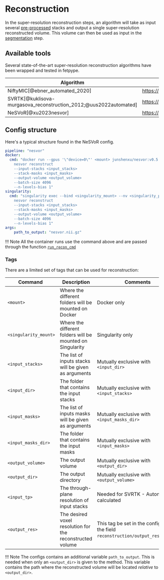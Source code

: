 # Reconstruction
In the super-resolution reconstruction steps, an algorithm will take as input several [pre-processed](preprocessing.md) stacks and output a single super-resolution reconstructed volume. This volume can then be used as input in the [segmentation](segmentation.md) step.
## Available tools
Several state-of-the-art super-resolution reconstruction algorithms have been wrapped and tested in fetpype. 

| Algorithm                              | Repository                                               | Docker                                                                            |
| -------------------------------------- | --------------------------------------------------------- | ----------------------------------------------------------------------------------- |
| NiftyMIC[@ebner_automated_2020]        | <https://github.com/gift-surg/NiftyMIC>  | <https://hub.docker.com/r/renbem/niftymic> |
| SVRTK[@kuklisova-murgasova_reconstruction_2012;@uus2022automated]  |<https://github.com/SVRTK/SVRTK> | <https://hub.docker.com/r/fetalsvrtk/svrtk> |
| NeSVoR[@xu2023nesvor]  | <https://github.com/daviddmc/NeSVoR> | <https://hub.docker.com/r/junshenxu/nesvor> |

## Config structure
Here's a typical structure found in the NeSVoR config. 
```yaml
pipeline: "nesvor"
docker: 
  cmd: "docker run --gpus '\"device=0\"' <mount> junshenxu/nesvor:v0.5.0 
    nesvor reconstruct 
    --input-stacks <input_stacks> 
    --stack-masks <input_masks> 
    --output-volume <output_volume> 
    --batch-size 4096 
    --n-levels-bias 1"
singularity:
  cmd: "singularity exec --bind <singularity_mount> --nv <singularity_path>/nesvor.sif 
    nesvor reconstruct 
    --input-stacks <input_stacks> 
    --stack-masks <input_masks> 
    --output-volume <output_volume> 
    --batch-size 4096 
    --n-levels-bias 1"
args:
    path_to_output: "nesvor.nii.gz"
```

!!! Note
    All the container runs use the command above and are passed through the function [`run_recon_cmd`](api_nodes.md#fetpype.nodes.reconstruction.run_recon_cmd)

### Tags
There are a limited set of tags that can be used for reconstruction: 

| <div style="width:150px">Command</div> | Description                                               | Comments                                                                            |
| -------------------------------------- | --------------------------------------------------------- | ----------------------------------------------------------------------------------- |
| `<mount>`                              | Where the different folders will be mounted on Docker               | Docker only                                             |
| `<singularity_mount>`                              | Where the different folders will be mounted on Singularity               | Singularity only                                             |
| `<input_stacks>`                       | The list of inputs stacks will be given as arguments      | Mutually exclusive with `<input_dir>`                                               |
| `<input_dir>`                          | The folder that contains the input stacks                 | Mutually exclusive with `<input_stacks>`                                            |
| `<input_masks>`                        | The list of inputs masks will be given as arguments       | Mutually exclusive with `<input_masks_dir>`                                         |
| `<input_masks_dir>`                    | The folder that contains the input masks                  | Mutually exclusive with `<input_masks>`                                             |
| `<output_volume>`                      | The output volume                                         | Mutually exclusive with `<output_dir>`                                              |
| `<output_dir>`                         | The output directory                                      | Mutually exclusive with `<output_volume>`                                           |
| `<input_tp>`                           | The through-plane resolution of input stacks              | Needed for SVRTK - Automatically calculated                                         |
| `<output_res>`                         | The desired voxel resolution for the reconstructed volume | This tag be set in the config file in the field `reconstruction/output_resolution`. |

!!! Note 
    The configs contains an additional variable `path_to_output`. This is needed when only an `<output_dir>` is given to the method. This variable contains the path where the reconstructed volume will be located *relative* to `<output_dir>`.

